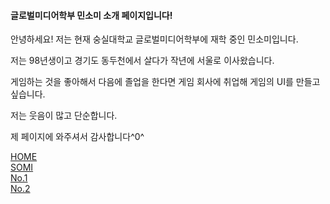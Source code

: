 
   <h4>글로벌미디어학부 민소미 소개 페이지입니다!</h4>
   <p> 안녕하세요! 저는 현재 숭실대학교 글로벌미디어학부에 재학 중인 민소미입니다.  </p>
   <p> 저는 98년생이고 경기도 동두천에서 살다가 작년에 서울로 이사왔습니다.  </p>
   <p> 게임하는 것을 좋아해서 다음에 졸업을 한다면 게임 회사에 취업해 게임의 UI를 만들고 싶습니다.</p>
   <p> 저는 웃음이 많고 단순합니다.</p>
   <p> 제 페이지에 와주셔서 감사합니다^0^</p>
   <p> 
   <div class="mitem" id="m1" > <a href="https://someii.github.io/HOME/index.html" > HOME </a> </div>
   <div><a href="https://someii.github.io/SOMI/index.html" target="_blank" > SOMI </a></div>
   <div class="mitem" id="m3"> <a href="https://someii.github.io/somProcessingOne/index.html" target="_blank"> No.1 </a></div>
   <div class="mitem" id="m3"> <a href="https://someii.github.io/somProcessingTwo/index.html" target="_blank"> No.2 </a></div>
 
